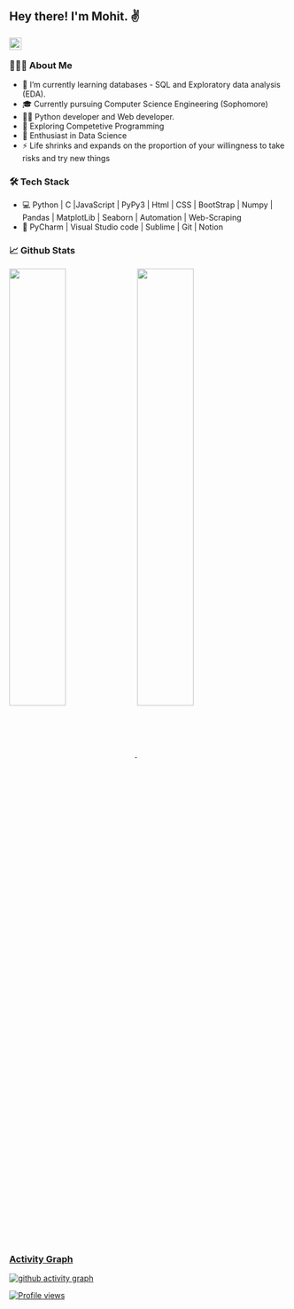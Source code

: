 <h2> Hey there! I'm Mohit. ✌️</h2>

<a href="https://www.linkedin.com/in/mohit-11r/">
  <img align="left" alt="Mohit's LinkdeIN" width="22px" src="https://cdn2.iconfinder.com/data/icons/social-media-2199/64/social_media_isometric_14-linkedin-256.png" />
</a>
<br>
<h3> 👨🏻‍💻 About Me </h3>

- 🔭 I’m currently learning databases - SQL and Exploratory data analysis (EDA).
- 🎓 Currently pursuing Computer Science Engineering (Sophomore) 
- 👨‍💻 Python developer and Web developer.
- 🔭 Exploring Competetive Programming
- 🌱 Enthusiast in Data Science
- ⚡ Life shrinks and expands on the proportion of your willingness to take risks and try new things 

<h3>🛠 Tech Stack</h3>

- 💻 Python | C |JavaScript | PyPy3 | Html | CSS | BootStrap | Numpy | Pandas | MatplotLib | Seaborn | Automation | Web-Scraping
- 🔧 PyCharm | Visual Studio code | Sublime | Git | Notion 

### 📈 **Github Stats**
<div float= "left">
<a href="https://github.com/ssbeast">
<img width="45%" align="center" src="https://github-readme-stats.vercel.app/api?username=mohit11R&layout=compact&show_icons=true&include_all_commits=true&theme=blue-green&count_private=true">
<!-- <a href="https://github.com/remcohalman/github-readme-stats">
<img width="45%" align="center" src="https://github-readme-streak-stats.herokuapp.com/?user=mohit11R&layout=compact&theme=radical&custom_title=streak-stats-ty&hide_border=false&layout=compact" />
  </a> -->
  <a href="https://github.com/remcohalman/github-readme-stats">
<img width="45%" align="center" src="https://github-readme-streak-stats.herokuapp.com/?user=mohit11R&layout=compact&theme=radical&custom_title=streak-stats-ty&hide_border=false&layout=compact" />
</div>

### **Activity Graph**

![ github activity graph](https://activity-graph.herokuapp.com/graph?username=mohit11R&theme=github&area=true)

![Profile views](https://gpvc.arturio.dev/mohit11R) 
